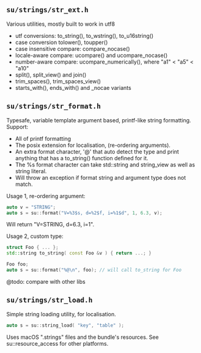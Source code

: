 ## `su/strings/str_ext.h`

Various utilities, mostly built to work in utf8
- utf conversions: to_string(), to_wstring(), to_u16string()
- case conversion tolower(), toupper()
- case insensitive compare: compare_nocase()
- locale-aware compare: ucompare() and ucompare_nocase()
- number-aware compare: ucompare_numerically(),
where "a1" < "a5" < "a10"
- split(), split_view() and join()
- trim_spaces(), trim_spaces_view()
- starts_with(), ends_with() and _nocae variants

## `su/strings/str_format.h`

Typesafe, variable template argument based, printf-like
string formatting.
Support:
- All of printf formatting
- The posix extension for localisation, (re-ordering arguments).
- An extra format character, '@' that auto detect the type and print anything
that has a to_string() function defined for it.
- The %s format character can take std::string and string_view as well as string literal.
- Will throw an exception if format string and argument type
does not match.

Usage 1, re-ordering argument:
```C++
auto v = "STRING";
auto s = su::format("V=%3$s, d=%2$f, i=%1$d", 1, 6.3, v);
```
Will return "V=STRING, d=6.3, i=1".

Usage 2, custom type:
```C++
struct Foo { ... };
std::string to_string( const Foo &v ) { return ...; }

Foo foo;
auto s = su::format("%@\n", foo); // will call to_string for Foo

```

@todo: compare with other libs

## `su/strings/str_load.h`

Simple string loading utility, for localisation.

```C++
auto s = su::string_load( "key", "table" );
```

Uses macOS ".strings" files and the bundle's resources.
See su::resource_access for other platforms.
